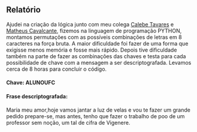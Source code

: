 ## Relatório

Ajudei na criação da lógica junto com meu colega [Calebe Tavares](https://github.com/calebetaap) e [Matheus Cavalcante](https://github.com/cavalcantteme), fizemos na linguagem de programação PYTHON, montamos permutações com as possíveis combinações de letras em 8 caracteres na força bruta. A maior dificuldade foi fazer de uma forma que exigisse menos memória e fosse mais rápido. Depois tive dificuldade também na parte de fazer as combinações das chaves e testa para cada possibilidade de chave com a mensagem a ser descriptografada. Levamos cerca de 8 horas para concluir o código. 

#### Chave: ALUNOUFC

#### Frase descriptografada:
Maria meu amor,hoje vamos jantar a luz de velas e vou te fazer um grande pedido prepare-se, mas antes, tenho que fazer o trabalho de poo de um professor sem noção, um tal de cifra de Vigenere.
